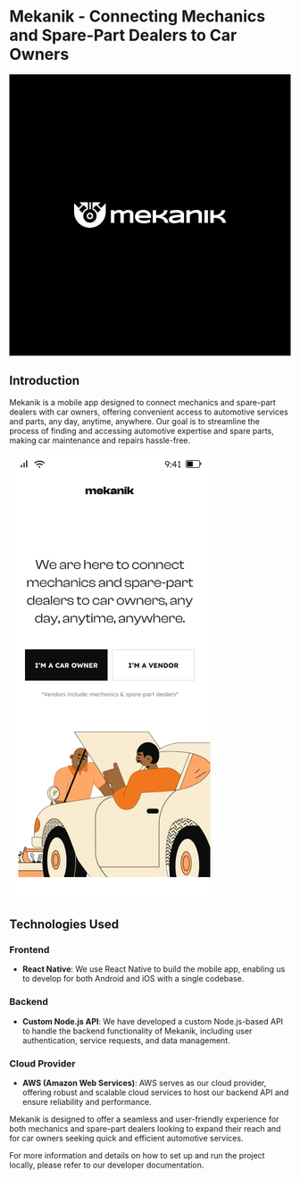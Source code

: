 # Mekanik - Connecting Mechanics and Spare-Part Dealers to Car Owners

![Project Logo](/assets/images/newlogo.png)

## Introduction

Mekanik is a mobile app designed to connect mechanics and spare-part dealers with car owners, offering convenient access to automotive services and parts, any day, anytime, anywhere. Our goal is to streamline the process of finding and accessing automotive expertise and spare parts, making car maintenance and repairs hassle-free.

![Project Logo](/assets/images/splashscreen.png)

## Technologies Used

### Frontend

- **React Native**: We use React Native to build the mobile app, enabling us to develop for both Android and iOS with a single codebase.

### Backend

- **Custom Node.js API**: We have developed a custom Node.js-based API to handle the backend functionality of Mekanik, including user authentication, service requests, and data management.

### Cloud Provider

- **AWS (Amazon Web Services)**: AWS serves as our cloud provider, offering robust and scalable cloud services to host our backend API and ensure reliability and performance.

Mekanik is designed to offer a seamless and user-friendly experience for both mechanics and spare-part dealers looking to expand their reach and for car owners seeking quick and efficient automotive services.

For more information and details on how to set up and run the project locally, please refer to our developer documentation.
